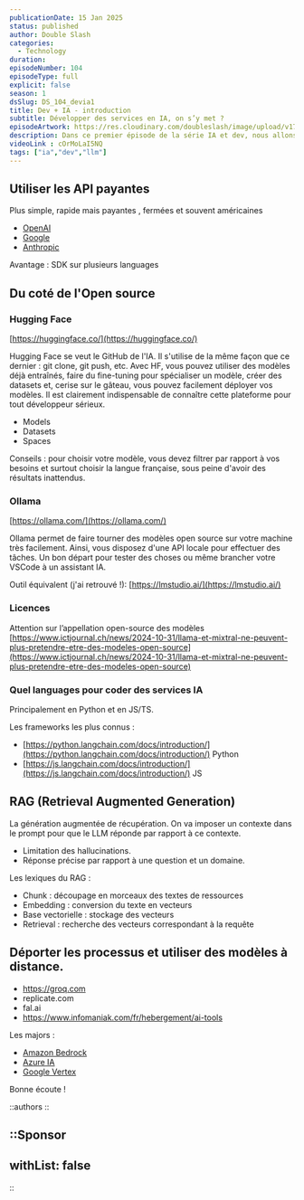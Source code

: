 ```yaml
---
publicationDate: 15 Jan 2025
status: published
author: Double Slash
categories:
  - Technology
duration:
episodeNumber: 104
episodeType: full
explicit: false
season: 1
dsSlug: DS_104_devia1
title: Dev + IA - introduction
subtitle: Développer des services en IA, on s’y met ?
episodeArtwork: https://res.cloudinary.com/doubleslash/image/upload/v1736889833/episode/ART_104_x5pfdi.png
description: Dans ce premier épisode de la série IA et dev, nous allons évoquer les différentes possibilités, outils et lexique de l'IA pour les projets de développement IA. En effet, il est aujourd'hui indispensable de s'intéresser aux possibilités d'intégrer l'IA dans nos développements. La demande est croissante tant de la part des entreprises qui ne veulent pas rater le train que des utilisateurs qui commencent à avoir l'habitude de retrouver de l'IA dans tous leurs outils. Nous commencerons par le plus basique, simplement utiliser les API des plus grands modèles (OpenAI, Anthropic, etc.), nous passerons par Hugging Face, nous survolerons les RAG (un épisode entier y sera consacré) et nous évoquerons également les questions de déploiement et d'hébergement.
videoLink : cOrMoLaI5NQ
tags: ["ia","dev","llm"]
---
```


## Utiliser les API payantes

Plus simple, rapide mais payantes , fermées et souvent américaines

- [OpenAI](https://platform.openai.com/docs/api-reference/introduction)
- [Google](https://ai.google.dev/gemini-api/docs?hl=fr)
- [Anthropic](https://docs.anthropic.com/en/api/getting-started)

Avantage : SDK sur plusieurs languages

## Du coté de l'Open source

### Hugging Face

[https://huggingface.co/](https://huggingface.co/)

Hugging Face se veut le GitHub de l'IA.
Il s'utilise de la même façon que ce dernier : git clone, git push, etc.
Avec HF, vous pouvez utiliser des modèles déjà entraînés, faire du fine-tuning pour spécialiser un modèle, créer des datasets et, cerise sur le gâteau, vous pouvez facilement déployer vos modèles.
Il est clairement indispensable de connaître cette plateforme pour tout développeur sérieux.

- Models
- Datasets
- Spaces

Conseils : pour choisir votre modèle, vous devez filtrer par rapport à vos besoins et surtout choisir la langue française, sous peine d'avoir des résultats inattendus.


### Ollama

[https://ollama.com/](https://ollama.com/)

Ollama permet de faire tourner des modèles open source sur votre machine très facilement. Ainsi, vous disposez d'une API locale pour effectuer des tâches.
Un bon départ pour tester des choses ou même brancher votre VSCode à un assistant IA.

Outil équivalent (j'ai retrouvé !): [https://lmstudio.ai/](https://lmstudio.ai/)

### Licences

Attention sur l’appellation open-source des modèles
[https://www.ictjournal.ch/news/2024-10-31/llama-et-mixtral-ne-peuvent-plus-pretendre-etre-des-modeles-open-source](https://www.ictjournal.ch/news/2024-10-31/llama-et-mixtral-ne-peuvent-plus-pretendre-etre-des-modeles-open-source)

### Quel languages pour coder des services IA

Principalement en Python et en JS/TS.

Les frameworks les plus connus :
- [https://python.langchain.com/docs/introduction/](https://python.langchain.com/docs/introduction/) Python
- [https://js.langchain.com/docs/introduction/](https://js.langchain.com/docs/introduction/) JS

## RAG (Retrieval Augmented Generation)

La génération augmentée de récupération.
On va imposer un contexte dans le prompt pour que le LLM réponde par rapport à ce contexte.
- Limitation des hallucinations.
- Réponse précise par rapport à une question et un domaine.

Les lexiques du RAG :

- Chunk : découpage en morceaux des textes de ressources
- Embedding : conversion du texte en vecteurs
- Base vectorielle : stockage des vecteurs
- Retrieval : recherche des vecteurs correspondant à la requête

## Déporter les processus et utiliser des modèles à distance.

- https://groq.com
- replicate.com
- fal.ai
- https://www.infomaniak.com/fr/hebergement/ai-tools


Les majors :
- [Amazon Bedrock](https://aws.amazon.com/fr/bedrock/)
- [Azure IA](https://azure.microsoft.com/fr-fr/solutions/ai)
- [Google Vertex](https://cloud.google.com/vertex-ai)



Bonne écoute !

::authors
::

::Sponsor
---
withList: false
---
::
